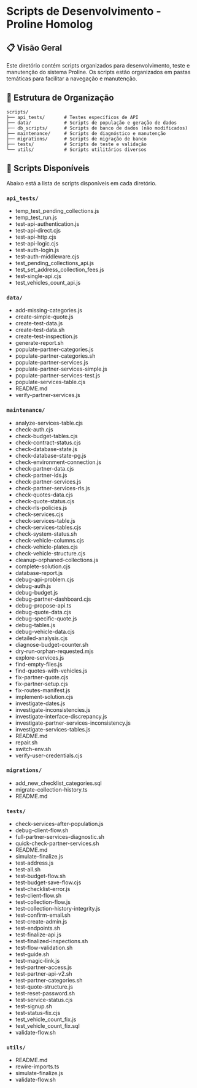 # Scripts de Desenvolvimento - Proline Homolog

## 📋 Visão Geral

Este diretório contém scripts organizados para desenvolvimento, teste e manutenção do sistema
Proline. Os scripts estão organizados em pastas temáticas para facilitar a navegação e manutenção.

## 📁 Estrutura de Organização

```
scripts/
├── api_tests/       # Testes específicos de API
├── data/            # Scripts de população e geração de dados
├── db_scripts/      # Scripts de banco de dados (não modificados)
├── maintenance/     # Scripts de diagnóstico e manutenção
├── migrations/      # Scripts de migração de banco
├── tests/           # Scripts de teste e validação
└── utils/           # Scripts utilitários diversos
```

## 📜 Scripts Disponíveis

Abaixo está a lista de scripts disponíveis em cada diretório.

### `api_tests/`

- temp_test_pending_collections.js
- temp_test_run.js
- test-api-authentication.js
- test-api-direct.cjs
- test-api-http.cjs
- test-api-logic.cjs
- test-auth-login.js
- test-auth-middleware.cjs
- test_pending_collections_api.js
- test_set_address_collection_fees.js
- test-single-api.cjs
- test_vehicles_count_api.js

### `data/`

- add-missing-categories.js
- create-simple-quote.js
- create-test-data.js
- create-test-data.sh
- create-test-inspection.js
- generate-report.sh
- populate-partner-categories.js
- populate-partner-categories.sh
- populate-partner-services.js
- populate-partner-services-simple.js
- populate-partner-services-test.js
- populate-services-table.cjs
- README.md
- verify-partner-services.js

### `maintenance/`

- analyze-services-table.cjs
- check-auth.cjs
- check-budget-tables.cjs
- check-contract-status.cjs
- check-database-state.js
- check-database-state-pg.js
- check-environment-connection.js
- check-partner-data.cjs
- check-partner-ids.js
- check-partner-services.js
- check-partner-services-rls.js
- check-quotes-data.cjs
- check-quote-status.cjs
- check-rls-policies.js
- check-services.cjs
- check-services-table.js
- check-services-tables.cjs
- check-system-status.sh
- check-vehicle-columns.cjs
- check-vehicle-plates.cjs
- check-vehicle-structure.cjs
- cleanup-orphaned-collections.js
- complete-solution.cjs
- database-report.js
- debug-api-problem.cjs
- debug-auth.js
- debug-budget.js
- debug-partner-dashboard.cjs
- debug-propose-api.ts
- debug-quote-data.cjs
- debug-specific-quote.js
- debug-tables.js
- debug-vehicle-data.cjs
- detailed-analysis.cjs
- diagnose-budget-counter.sh
- dry-run-orphan-requested.mjs
- explore-services.js
- find-empty-files.js
- find-quotes-with-vehicles.js
- fix-partner-quote.cjs
- fix-partner-setup.cjs
- fix-routes-manifest.js
- implement-solution.cjs
- investigate-dates.js
- investigate-inconsistencies.js
- investigate-interface-discrepancy.js
- investigate-partner-services-inconsistency.js
- investigate-services-tables.js
- README.md
- repair.sh
- switch-env.sh
- verify-user-credentials.cjs

### `migrations/`

- add_new_checklist_categories.sql
- migrate-collection-history.ts
- README.md

### `tests/`

- check-services-after-population.js
- debug-client-flow.sh
- full-partner-services-diagnostic.sh
- quick-check-partner-services.sh
- README.md
- simulate-finalize.js
- test-address.js
- test-all.sh
- test-budget-flow.sh
- test-budget-save-flow.cjs
- test-checklist-error.js
- test-client-flow.sh
- test-collection-flow.js
- test-collection-history-integrity.js
- test-confirm-email.sh
- test-create-admin.js
- test-endpoints.sh
- test-finalize-api.js
- test-finalized-inspections.sh
- test-flow-validation.sh
- test-guide.sh
- test-magic-link.js
- test-partner-access.js
- test-partner-api-v2.sh
- test-partner-categories.sh
- test-quote-structure.js
- test-reset-password.sh
- test-service-status.cjs
- test-signup.sh
- test-status-fix.cjs
- test_vehicle_count_fix.js
- test_vehicle_count_fix.sql
- validate-flow.sh

### `utils/`

- README.md
- rewire-imports.ts
- simulate-finalize.js
- validate-flow.sh
